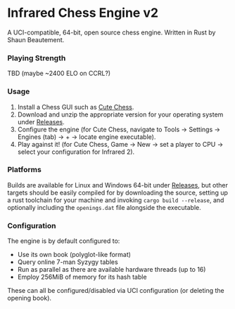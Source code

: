 # Infrared Chess Engine v2

A UCI-compatible, 64-bit, open source chess engine. Written in Rust by Shaun Beautement. 

### Playing Strength
TBD (maybe ~2400 ELO on CCRL?)

### Usage
1. Install a Chess GUI such as [Cute Chess](https://cutechess.com/).
2. Download and unzip the appropriate version for your operating system under [Releases](https://github.com/SFBdragon/Infrared2/releases).
3. Configure the engine (for Cute Chess, navigate to Tools -> Settings -> Engines (tab) -> + -> locate engine executable).
4. Play against it! (for Cute Chess, Game -> New -> set a player to CPU -> select your configuration for Infrared 2).

### Platforms
Builds are available for Linux and Windows 64-bit under [Releases](https://github.com/SFBdragon/Infrared2/releases), but other targets should be easily compiled for by downloading the source, setting up a rust toolchain for your machine and invoking `cargo build --release`, and optionally including the `openings.dat` file alongside the executable.

### Configuration
The engine is by default configured to:
- Use its own book (polyglot-like format)
- Query online 7-man Syzygy tables
- Run as parallel as there are available hardware threads (up to 16)
- Employ 256MiB of memory for its hash table

These can all be configured/disabled via UCI configuration (or deleting the opening book).
